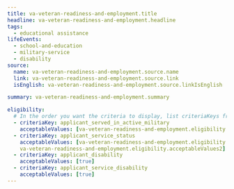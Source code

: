 ```yaml
---
title: va-veteran-readiness-and-employment.title
headline: va-veteran-readiness-and-employment.headline
tags:
  - educational assistance
lifeEvents:
  - school-and-education
  - military-service
  - disability
source:
  name: va-veteran-readiness-and-employment.source.name
  link: va-veteran-readiness-and-employment.source.link
  isEnglish: va-veteran-readiness-and-employment.source.linkIsEnglish

summary: va-veteran-readiness-and-employment.summary

eligibility:
  # In the order you want the criteria to display, list criteriaKeys from the csv here, each followed by a comma-separated list of which values indicate eligibility for that criteria. Wrap individual values in quotes if they have inner commas.
  - criteriaKey: applicant_served_in_active_military
    acceptableValues: [va-veteran-readiness-and-employment.eligibility.acceptableValues]
  - criteriaKey: applicant_service_status
    acceptableValues: [va-veteran-readiness-and-employment.eligibility.acceptableValues1, 
    va-veteran-readiness-and-employment.eligibility.acceptableValues2]
  - criteriaKey: applicant_disability
    acceptableValues: [true]
  - criteriaKey: applicant_service_disability
    acceptableValues: [true]
---
```

